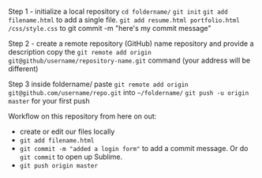 Step 1 - initialize a local repository
    `cd foldername/`
    `git init`
    `git add filename.html` to add a single file.
    `git add resume.html portfolio.html /css/style.css` to
    git commit -m "here's my commit message"

Step 2 - create a remote repository (GitHub)
    name repository and provide a description
    copy the `git remote add origin git@github/username/repository-name.git` command (your address will be different)

Step 3
    inside foldername/
    paste `git remote add origin git@github.com/username/repo.git` into `~/foldername/`
    `git push -u origin master` for your first push

Workflow on this repository from here on out:
- create or edit our files locally
- `git add filename.html`
- `git commit -m "added a login form"` to add a commit message. Or do `git commit` to open up Sublime.
- `git push origin master`
